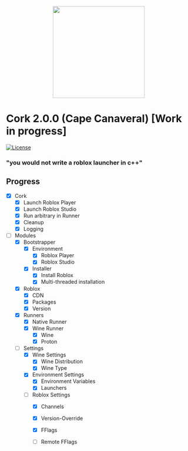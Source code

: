 <p align="center">
    <br/>
    <img src="https://github.com/Bugadinho/Cork/raw/master/resources/cork.svg" height="250"/>
    <br/>
    <h1>Cork 2.0.0 (Cape Canaveral) [Work in progress]</h1>
<p>

[![License](https://img.shields.io/github/license/Bugadinho/Cork)](https://github.com/Bugadinho/Cork/blob/next/LICENSE)

### "you would not write a roblox launcher in c++"

## Progress
- [x] Cork
    - [x] Launch Roblox Player
    - [x] Launch Roblox Studio
    - [x] Run arbitrary in Runner
    - [x] Cleanup
    - [x] Logging
- [ ] Modules
    - [x] Bootstrapper
        - [x] Environment
            - [x] Roblox Player
            - [x] Roblox Studio
        - [x] Installer
            - [x] Install Roblox
            - [x] Multi-threaded installation
    - [x] Roblox
        - [x] CDN
        - [x] Packages
        - [x] Version
    - [x] Runners
        - [x] Native Runner
        - [x] Wine Runner
            - [x] Wine
            - [x] Proton
    - [ ] Settings
        - [x] Wine Settings
            - [x] Wine Distribution
            - [x] Wine Type
        - [x] Environment Settings
            - [x] Environment Variables
            - [x] Launchers
        - [ ] Roblox Settings
            - [x] Channels
            - [x] Version-Override
            - [x] FFlags
            - [ ] Remote FFlags
        